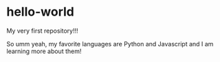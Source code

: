 # hello-world
My very first repository!!!

So umm yeah, my favorite languages are Python and Javascript and I am learning more about them!

